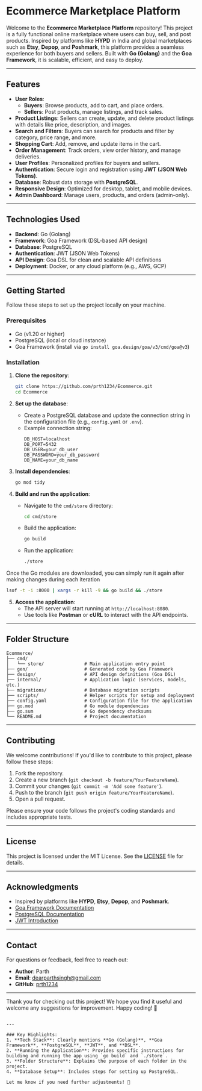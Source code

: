 # Ecommerce Marketplace Platform

Welcome to the **Ecommerce Marketplace Platform** repository! This project is a fully functional online marketplace where users can buy, sell, and post products. Inspired by platforms like **HYPD** in India and global marketplaces such as **Etsy**, **Depop**, and **Poshmark**, this platform provides a seamless experience for both buyers and sellers. Built with **Go (Golang)** and the **Goa Framework**, it is scalable, efficient, and easy to deploy.

---

## Features

- **User Roles**:
  - **Buyers**: Browse products, add to cart, and place orders.
  - **Sellers**: Post products, manage listings, and track sales.
- **Product Listings**: Sellers can create, update, and delete product listings with details like price, description, and images.
- **Search and Filters**: Buyers can search for products and filter by category, price range, and more.
- **Shopping Cart**: Add, remove, and update items in the cart.
- **Order Management**: Track orders, view order history, and manage deliveries.
- **User Profiles**: Personalized profiles for buyers and sellers.
- **Authentication**: Secure login and registration using **JWT (JSON Web Tokens)**.
- **Database**: Robust data storage with **PostgreSQL**.
- **Responsive Design**: Optimized for desktop, tablet, and mobile devices.
- **Admin Dashboard**: Manage users, products, and orders (admin-only).

---

## Technologies Used

- **Backend**: Go (Golang)
- **Framework**: Goa Framework (DSL-based API design)
- **Database**: PostgreSQL
- **Authentication**: JWT (JSON Web Tokens)
- **API Design**: Goa DSL for clean and scalable API definitions
- **Deployment**: Docker, or any cloud platform (e.g., AWS, GCP)

---

## Getting Started

Follow these steps to set up the project locally on your machine.

### Prerequisites

- Go (v1.20 or higher)
- PostgreSQL (local or cloud instance)
- Goa Framework (install via `go install goa.design/goa/v3/cmd/goa@v3`)

### Installation

1. **Clone the repository**:
   ```bash
   git clone https://github.com/prth1234/Ecommerce.git
   cd Ecommerce
   ```

2. **Set up the database**:
   - Create a PostgreSQL database and update the connection string in the configuration file (e.g., `config.yaml` or `.env`).
   - Example connection string:
     ```env
     DB_HOST=localhost
     DB_PORT=5432
     DB_USER=your_db_user
     DB_PASSWORD=your_db_password
     DB_NAME=your_db_name
     ```

3. **Install dependencies**:
   ```bash
   go mod tidy
   ```

4. **Build and run the application**:
   - Navigate to the `cmd/store` directory:
     ```bash
     cd cmd/store
     ```
   - Build the application:
     ```bash
     go build
     ```
   - Run the application:
     ```bash
     ./store
     ```
Once the Go modules are downloaded, you can simply run it again after making changes during each iteration  
```bash
lsof -t -i :8000 | xargs -r kill -9 && go build && ./store 
  ```
5. **Access the application**:
   - The API server will start running at `http://localhost:8080`.
   - Use tools like **Postman** or **cURL** to interact with the API endpoints.

---

## Folder Structure

```
Ecommerce/
├── cmd/
│   └── store/               # Main application entry point
├── gen/                     # Generated code by Goa Framework
├── design/                  # API design definitions (Goa DSL)
├── internal/                # Application logic (services, models, etc.)
├── migrations/              # Database migration scripts
├── scripts/                 # Helper scripts for setup and deployment
├── config.yaml              # Configuration file for the application
├── go.mod                   # Go module dependencies
├── go.sum                   # Go dependency checksums
└── README.md                # Project documentation
```

---

## Contributing

We welcome contributions! If you'd like to contribute to this project, please follow these steps:

1. Fork the repository.
2. Create a new branch (`git checkout -b feature/YourFeatureName`).
3. Commit your changes (`git commit -m 'Add some feature'`).
4. Push to the branch (`git push origin feature/YourFeatureName`).
5. Open a pull request.

Please ensure your code follows the project's coding standards and includes appropriate tests.

---

## License

This project is licensed under the MIT License. See the [LICENSE](LICENSE) file for details.

---

## Acknowledgments

- Inspired by platforms like **HYPD**, **Etsy**, **Depop**, and **Poshmark**.
- [Goa Framework Documentation](https://goa.design/)
- [PostgreSQL Documentation](https://www.postgresql.org/docs/)
- [JWT Introduction](https://jwt.io/introduction)

---

## Contact

For questions or feedback, feel free to reach out:

- **Author**: Parth  
- **Email**: dearparthsingh@gmail.com  
- **GitHub**: [prth1234](https://github.com/prth1234)  

---

Thank you for checking out this project! We hope you find it useful and welcome any suggestions for improvement. Happy coding! 🚀
```

---

### Key Highlights:
1. **Tech Stack**: Clearly mentions **Go (Golang)**, **Goa Framework**, **PostgreSQL**, **JWT**, and **DSL**.
2. **Running the Application**: Provides specific instructions for building and running the app using `go build` and `./store`.
3. **Folder Structure**: Explains the purpose of each folder in the project.
4. **Database Setup**: Includes steps for setting up PostgreSQL.

Let me know if you need further adjustments! 🚀
